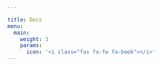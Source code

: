 ```yaml
---

title: Docs
menu:
  main:
    weight: 3
    params:
      icon: '<i class="fas fa-fw fa-book"></i>'
---
```


